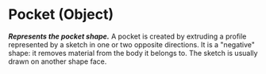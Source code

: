 # Pocket (Object)

**_Represents the pocket shape._**
A pocket is created by extruding a profile represented by a sketch in one or two opposite directions. It is a "negative" shape: it removes material from the body it belongs to. The sketch is usually drawn on another shape face.